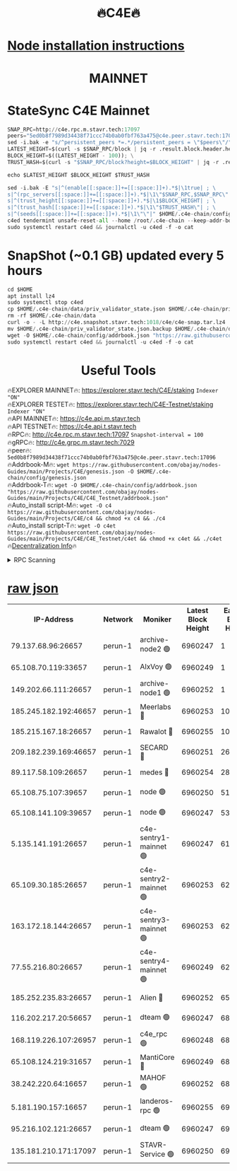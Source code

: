 <h1 align="center"> 🔥C4E🔥</h1>

[Node installation instructions](https://github.com/obajay/nodes-Guides/tree/main/Projects/C4E)
=

<h1 align="center"> MAINNET</h1>

# StateSync C4E Mainnet
```python
SNAP_RPC=http://c4e.rpc.m.stavr.tech:17097
peers="5ed0b8f7989d34438f71ccc74b0ab0fbf763a475@c4e.peer.stavr.tech:17096"
sed -i.bak -e "s/^persistent_peers *=.*/persistent_peers = \"$peers\"/" $HOME/.c4e-chain/config/config.toml
LATEST_HEIGHT=$(curl -s $SNAP_RPC/block | jq -r .result.block.header.height); \
BLOCK_HEIGHT=$((LATEST_HEIGHT - 100)); \
TRUST_HASH=$(curl -s "$SNAP_RPC/block?height=$BLOCK_HEIGHT" | jq -r .result.block_id.hash)

echo $LATEST_HEIGHT $BLOCK_HEIGHT $TRUST_HASH

sed -i.bak -E "s|^(enable[[:space:]]+=[[:space:]]+).*$|\1true| ; \
s|^(rpc_servers[[:space:]]+=[[:space:]]+).*$|\1\"$SNAP_RPC,$SNAP_RPC\"| ; \
s|^(trust_height[[:space:]]+=[[:space:]]+).*$|\1$BLOCK_HEIGHT| ; \
s|^(trust_hash[[:space:]]+=[[:space:]]+).*$|\1\"$TRUST_HASH\"| ; \
s|^(seeds[[:space:]]+=[[:space:]]+).*$|\1\"\"|" $HOME/.c4e-chain/config/config.toml
c4ed tendermint unsafe-reset-all --home /root/.c4e-chain --keep-addr-book
sudo systemctl restart c4ed && journalctl -u c4ed -f -o cat
```
# SnapShot (~0.1 GB) updated every 5 hours
```python
cd $HOME
apt install lz4
sudo systemctl stop c4ed
cp $HOME/.c4e-chain/data/priv_validator_state.json $HOME/.c4e-chain/priv_validator_state.json.backup
rm -rf $HOME/.c4e-chain/data
curl -o - -L http://c4e.snapshot.stavr.tech:1018/c4e/c4e-snap.tar.lz4 | lz4 -c -d - | tar -x -C $HOME/.c4e-chain --strip-components 2
mv $HOME/.c4e-chain/priv_validator_state.json.backup $HOME/.c4e-chain/data/priv_validator_state.json
wget -O $HOME/.c4e-chain/config/addrbook.json "https://raw.githubusercontent.com/obajay/nodes-Guides/main/Projects/C4E/addrbook.json"
sudo systemctl restart c4ed && journalctl -u c4ed -f -o cat
```
 <h1 align="center"> Useful Tools</h1>

🔥EXPLORER MAINNET🔥:  https://explorer.stavr.tech/C4E/staking            `Indexer "ON"` \
🔥EXPLORER TESTET🔥:   https://explorer.stavr.tech/C4E-Testnet/staking     `Indexer "ON"` \
🔥API MAINNET🔥:       https://c4e.api.m.stavr.tech \
🔥API TESTNET🔥:       https://c4e.api.t.stavr.tech \
🔥RPC🔥:               http://c4e.rpc.m.stavr.tech:17097                  `Snapshot-interval = 100` \
🔥gRPC🔥:              http://c4e.grpc.m.stavr.tech:7029 \
🔥peer🔥:              `5ed0b8f7989d34438f71ccc74b0ab0fbf763a475@c4e.peer.stavr.tech:17096` \
🔥Addrbook-M🔥:    ```wget https://raw.githubusercontent.com/obajay/nodes-Guides/main/Projects/C4E/genesis.json -O $HOME/.c4e-chain/config/genesis.json``` \
🔥Addrbook-T🔥:    ```wget -O $HOME/.c4e-chain/config/addrbook.json "https://raw.githubusercontent.com/obajay/nodes-Guides/main/Projects/C4E/C4E_Testnet/addrbook.json"``` \
🔥Auto_install script-M🔥: ```wget -O c4 https://raw.githubusercontent.com/obajay/nodes-Guides/main/Projects/C4E/c4 && chmod +x c4 && ./c4``` \
🔥Auto_install script-T🔥: ```wget -O c4et https://raw.githubusercontent.com/obajay/nodes-Guides/main/Projects/C4E/C4E_Testnet/c4et && chmod +x c4et && ./c4et``` \
🔥[Decentralization Info](https://github.com/obajay/StateSync-snapshots/tree/main/Projects/C4E/Decentralization)🔥




<details>
<summary>RPC Scanning</summary>

<h2 align="center"> We scan nodes in real time every 4 hours. And we provide the final result of RPC endpoints.
We cannot influence the operation of these nodes in any way. </h2>


```python
If Voting Power is higher than 0 --> then the Node is a validator of the network and may be subject to attack and be a potential threat to the chain.
```
```python
We marked such validators with a red symbol
```

</details>

[raw json](https://rpc-check.c4e.stavr.tech/c4e/rpc-c4e-result.json)
=



<table><tr><th>IP-Address</th><th>Network</th><th>Moniker</th><th>Latest Block Height</th><th>Earliest Block Height</th><th>Catching Up</th><th>Tx Index</th><th>Voting Power</th><th>Scan Time</th></tr><tr><td>79.137.68.96:26657</td><td>perun-1</td><td>archive-node2 🟢</td><td>6960247</td><td>1</td><td>False</td><td>on</td><td>0</td><td>2024-01-30T17:41:35.165998681UTC</td></tr><tr><td>65.108.70.119:33657</td><td>perun-1</td><td>AlxVoy 🟢</td><td>6960249</td><td>1</td><td>False</td><td>on</td><td>0</td><td>2024-01-30T17:41:49.461151587UTC</td></tr><tr><td>149.202.66.111:26657</td><td>perun-1</td><td>archive-node1 🟢</td><td>6960252</td><td>1</td><td>False</td><td>on</td><td>0</td><td>2024-01-30T17:42:05.418009059UTC</td></tr><tr><td>185.245.182.192:46657</td><td>perun-1</td><td>Meerlabs 🔴</td><td>6960253</td><td>1051501</td><td>False</td><td>on</td><td>527310</td><td>2024-01-30T17:42:12.652370578UTC</td></tr><tr><td>185.215.167.18:26657</td><td>perun-1</td><td>Rawalot 🔴</td><td>6960255</td><td>1090501</td><td>False</td><td>on</td><td>701423</td><td>2024-01-30T17:42:24.575568532UTC</td></tr><tr><td>209.182.239.169:46657</td><td>perun-1</td><td>SECARD 🔴</td><td>6960251</td><td>2616101</td><td>False</td><td>off</td><td>1136703</td><td>2024-01-30T17:42:00.689597511UTC</td></tr><tr><td>89.117.58.109:26657</td><td>perun-1</td><td>medes 🔴</td><td>6960254</td><td>2826001</td><td>False</td><td>off</td><td>1484927</td><td>2024-01-30T17:42:19.851912834UTC</td></tr><tr><td>65.108.75.107:39657</td><td>perun-1</td><td>node 🟢</td><td>6960250</td><td>5198801</td><td>False</td><td>on</td><td>0</td><td>2024-01-30T17:41:51.850195272UTC</td></tr><tr><td>65.108.141.109:39657</td><td>perun-1</td><td>node 🟢</td><td>6960247</td><td>5303301</td><td>False</td><td>on</td><td>0</td><td>2024-01-30T17:41:37.624253008UTC</td></tr><tr><td>5.135.141.191:26657</td><td>perun-1</td><td>c4e-sentry1-mainnet 🟢</td><td>6960247</td><td>6198001</td><td>False</td><td>on</td><td>0</td><td>2024-01-30T17:41:34.212957115UTC</td></tr><tr><td>65.109.30.185:26657</td><td>perun-1</td><td>c4e-sentry2-mainnet 🟢</td><td>6960253</td><td>6238301</td><td>False</td><td>on</td><td>0</td><td>2024-01-30T17:42:12.319928602UTC</td></tr><tr><td>163.172.18.144:26657</td><td>perun-1</td><td>c4e-sentry3-mainnet 🟢</td><td>6960253</td><td>6239001</td><td>False</td><td>on</td><td>0</td><td>2024-01-30T17:42:13.279458920UTC</td></tr><tr><td>77.55.216.80:26657</td><td>perun-1</td><td>c4e-sentry4-mainnet 🟢</td><td>6960249</td><td>6241001</td><td>False</td><td>on</td><td>0</td><td>2024-01-30T17:41:49.007173461UTC</td></tr><tr><td>185.252.235.83:26657</td><td>perun-1</td><td>Alien 🔴</td><td>6960252</td><td>6502501</td><td>False</td><td>on</td><td>1136703</td><td>2024-01-30T17:42:05.766200419UTC</td></tr><tr><td>116.202.217.20:56657</td><td>perun-1</td><td>dteam 🟢</td><td>6960247</td><td>6800901</td><td>False</td><td>on</td><td>0</td><td>2024-01-30T17:41:34.469192547UTC</td></tr><tr><td>168.119.226.107:26957</td><td>perun-1</td><td>c4e_rpc 🟢</td><td>6960248</td><td>6860248</td><td>False</td><td>on</td><td>0</td><td>2024-01-30T17:41:41.987796058UTC</td></tr><tr><td>65.108.124.219:31657</td><td>perun-1</td><td>MantiCore 🔴</td><td>6960249</td><td>6860249</td><td>False</td><td>off</td><td>193334</td><td>2024-01-30T17:41:48.597180059UTC</td></tr><tr><td>38.242.220.64:16657</td><td>perun-1</td><td>MAHOF 🟢</td><td>6960252</td><td>6885501</td><td>False</td><td>on</td><td>0</td><td>2024-01-30T17:42:03.080525758UTC</td></tr><tr><td>5.181.190.157:16657</td><td>perun-1</td><td>landeros-rpc 🟢</td><td>6960255</td><td>6951001</td><td>False</td><td>on</td><td>0</td><td>2024-01-30T17:42:24.246612261UTC</td></tr><tr><td>95.216.102.121:26657</td><td>perun-1</td><td>dteam 🟢</td><td>6960247</td><td>6958001</td><td>False</td><td>on</td><td>0</td><td>2024-01-30T17:41:34.797971337UTC</td></tr><tr><td>135.181.210.171:17097</td><td>perun-1</td><td>STAVR-Service 🟢</td><td>6960250</td><td>6958501</td><td>False</td><td>on</td><td>0</td><td>2024-01-30T17:41:52.232691800UTC</td></tr></table>
